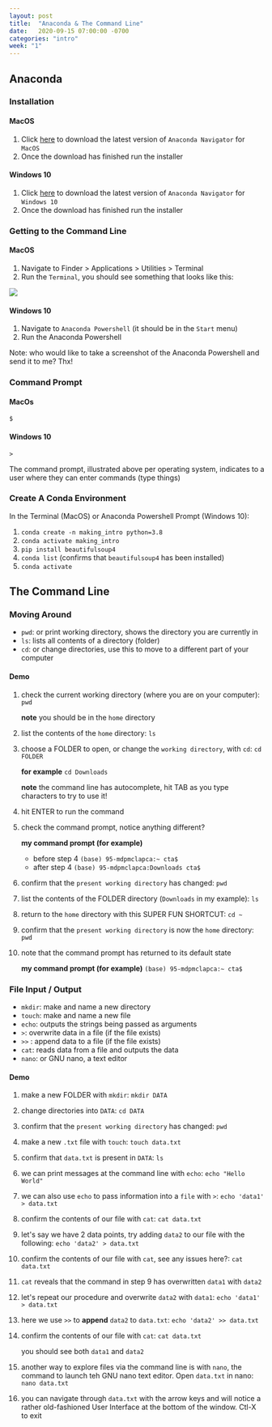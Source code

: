 ```yaml
---
layout: post
title:  "Anaconda & The Command Line"
date:   2020-09-15 07:00:00 -0700
categories: "intro"
week: "1"
---
```


## Anaconda
### Installation
#### MacOS
1. Click [here](https://repo.anaconda.com/archive/Anaconda3-2020.07-MacOSX-x86_64.pkg) to download the latest version of `Anaconda Navigator` for `MacOS`
2. Once the download has finished run the installer

#### Windows 10
1. Click [here](https://repo.anaconda.com/archive/Anaconda3-2020.07-Windows-x86_64.exe) to download the latest version of `Anaconda Navigator` for `Windows 10`
2. Once the download has finished run the installer


### Getting to the Command Line
#### MacOS
1. Navigate to Finder > Applications > Utilities > Terminal
2. Run the `Terminal`, you should see something that looks like this:

![]({{site.url}}/assets/mac_os_anaconda_terminal.png)

#### Windows 10
1. Navigate to `Anaconda Powershell` (it should be in the `Start` menu)
2. Run the Anaconda Powershell

Note: who would like to take a screenshot of the Anaconda Powershell and send it to me? Thx!


### Command Prompt
#### MacOs
`$`

#### Windows 10
`>`

The command prompt, illustrated above per operating system, indicates to a user where they can enter commands (type things)


### Create A Conda Environment

In the Terminal (MacOS) or Anaconda Powershell Prompt (Windows 10):

1. `conda create -n making_intro python=3.8`
2. `conda activate making_intro`
3. `pip install beautifulsoup4`
4. `conda list` (confirms that `beautifulsoup4` has been installed)
5. `conda activate`

## The Command Line
### Moving Around
* `pwd`: or print working directory, shows the directory you are currently in
* `ls`: lists all contents of a directory (folder)
* `cd`: or change directories, use this to move to a different part of your computer


#### Demo
1. check the current working directory (where you are on your computer): `pwd`

    **note** you should be in the `home` directory
2. list the contents of the `home` directory: `ls`
3. choose a FOLDER to open, or change the `working directory`, with `cd`: `cd FOLDER`

    **for example** `cd Downloads`

    **note** the command line has autocomplete, hit TAB as you type characters to try to use it!

4. hit ENTER to run the command
5. check the command prompt, notice anything different?

    **my command prompt (for example)**
    * before step 4 `(base) 95-mdpmclapca:~ cta$`
    * after step 4 `(base) 95-mdpmclapca:Downloads cta$`
6. confirm that the `present working directory` has changed: `pwd`
7. list the contents of the FOLDER directory (`Downloads` in my example): `ls`
8. return to the `home` directory with this SUPER FUN SHORTCUT: `cd ~`
9. confirm that the `present working directory` is now the `home` directory: `pwd`
10. note that the command prompt has returned to its default state

    **my command prompt (for example)** `(base) 95-mdpmclapca:~ cta$`


### File Input / Output

* `mkdir`: make and name a new directory
* `touch`: make and name a new file
* `echo`: outputs the strings being passed as arguments
* `>`: overwrite data in a file (if the file exists)
* `>>` : append data to a file (if the file exists)
* `cat`: reads data from a file and outputs the data
* `nano`: or GNU nano, a text editor


#### Demo
1. make a new FOLDER with `mkdir`: `mkdir DATA`
2. change directories into `DATA`: `cd DATA`
3. confirm that the `present working directory` has changed: `pwd`
4. make a new `.txt` file with `touch`: `touch data.txt`
5. confirm that `data.txt` is present in `DATA`: `ls`
6. we can print messages at the command line with `echo`: `echo "Hello World"`
7. we can also use `echo` to pass information into a `file` with `>`: `echo 'data1' > data.txt`
8. confirm the contents of our file with `cat`: `cat data.txt`
9. let's say we have 2 data points, try adding `data2` to our file with the following: `echo 'data2' > data.txt`
10. confirm the contents of our file with `cat`, see any issues here?: `cat data.txt`
11. `cat` reveals that the command in step 9 has overwritten `data1` with `data2`
12. let's repeat our procedure and overwrite `data2` with `data1`: `echo 'data1' > data.txt`
13. here we use `>>` to **append** `data2` to `data.txt`: `echo 'data2' >> data.txt`
14. confirm the contents of our file with `cat`: `cat data.txt`

    you should see both `data1` and `data2`
15. another way to explore files via the command line is with `nano`, the command to launch teh GNU nano text editor. Open `data.txt` in nano: `nano data.txt`
16. you can navigate through `data.txt` with the arrow keys and will notice a rather old-fashioned User Interface at the bottom of the window. Ctl-X to exit
